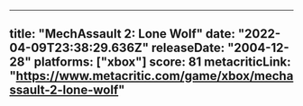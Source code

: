 
---
title: "MechAssault 2: Lone Wolf"
date: "2022-04-09T23:38:29.636Z"
releaseDate: "2004-12-28"
platforms: ["xbox"]
score: 81
metacriticLink: "https://www.metacritic.com/game/xbox/mechassault-2-lone-wolf"
---
